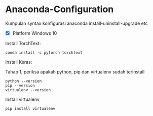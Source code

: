 # Anaconda-Configuration
Kumpulan syntax konfigurasi anaconda install-uninstall-upgrade etc
- [x] Platform Windows 10

Install TorchText:
~~~
conda install -c pytorch torchtext
~~~
Install Keras:

Tahap 1, periksa apakah python, pip dan virtualenv sudah terinstall
~~~
python --version
pip --version
virtualenv --version
~~~

Install virtualenv
~~~
pip install virtualenv
~~~
